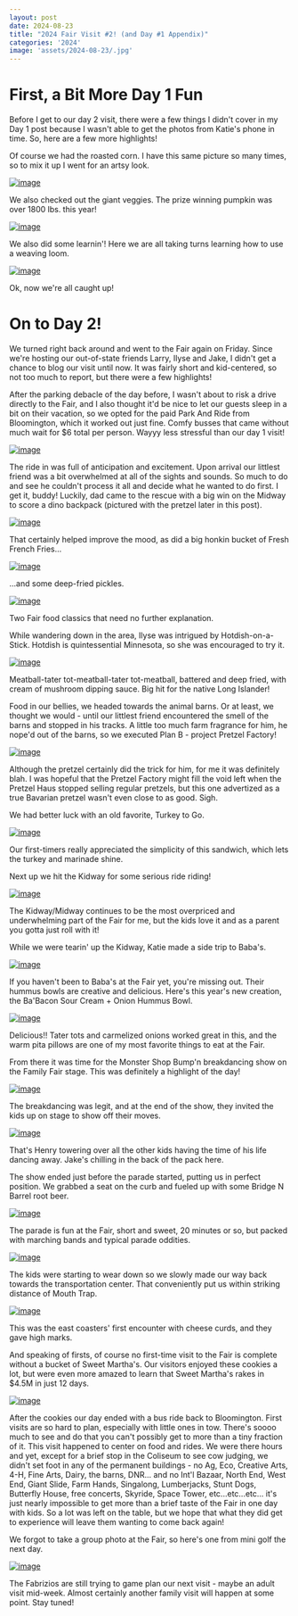 ```yaml
---
layout: post
date: 2024-08-23
title: "2024 Fair Visit #2! (and Day #1 Appendix)"
categories: '2024'
image: 'assets/2024-08-23/.jpg'
---
```


# First, a Bit More Day 1 Fun

Before I get to our day 2 visit, there were a few things I didn't cover in my Day 1 post because I wasn't able to get the photos from Katie's phone in time. So, here are a few more highlights!

Of course we had the roasted corn. I have this same picture so many times, so to mix it up I went for an artsy look.

[![image](/assets/2024-08-22/artsycorn.jpg)](/assets/2024-08-22/artsycorn.jpg)

We also checked out the giant veggies. The prize winning pumpkin was over 1800 lbs. this year!

[![image](/assets/2024-08-22/giantpumpkins.jpg)](/assets/2024-08-22/giantpumpkins.jpg)

We also did some learnin'! Here we are all taking turns learning how to use a weaving loom.

[![image](/assets/2024-08-22/weaving.jpg)](/assets/2024-08-22/weaving.jpg)

Ok, now we're all caught up!

# On to Day 2!

We turned right back around and went to the Fair again on Friday. Since we're hosting our out-of-state friends Larry, Ilyse and Jake, I didn't get a chance to blog our visit until now. It was fairly short and kid-centered, so not too much to report, but there were a few highlights!

After the parking debacle of the day before, I wasn't about to risk a drive directly to the Fair, and I also thought it'd be nice to let our guests sleep in a bit on their vacation, so we opted for the paid Park And Ride from Bloomington, which it worked out just fine. Comfy busses that came without much wait for $6 total per person. Wayyy less stressful than our day 1  visit!

[![image](/assets/2024-08-23/bus.jpg)](/assets/2024-08-23/bus.jpg)

The ride in was full of anticipation and excitement. Upon arrival our littlest friend was a bit overwhelmed at all of the sights and sounds. So much to do and see he couldn't process it all and decide what he wanted to do first. I get it, buddy! Luckily, dad came to the rescue with a big win on the Midway to score a dino backpack (pictured with the pretzel later in this post).

[![image](/assets/2024-08-23/midway.jpg)](/assets/2024-08-23/midway.jpg)

That certainly helped improve the mood, as did a big honkin bucket of Fresh French Fries...

[![image](/assets/2024-08-23/fries.jpg)](/assets/2024-08-23/fries.jpg)

...and some deep-fried pickles.

[![image](/assets/2024-08-23/pickles.jpg)](/assets/2024-08-23/pickles.jpg)

Two Fair food classics that need no further explanation.

While wandering down in the area, Ilyse was intrigued by Hotdish-on-a-Stick. Hotdish is quintessential Minnesota, so she was encouraged to try it.

[![image](/assets/2024-08-23/hotdish.jpg)](/assets/2024-08-23/hotdish.jpg)

Meatball-tater tot-meatball-tater tot-meatball, battered and deep fried, with cream of mushroom dipping sauce. Big hit for the native Long Islander! 

Food in our bellies, we headed towards the animal barns. Or at least, we thought we would - until our littlest friend encountered the smell of the barns and stopped in his tracks. A little too much farm fragrance for him, he nope'd out of the barns, so we executed Plan B - project Pretzel Factory!

[![image](/assets/2024-08-23/pretzel.jpg)](/assets/2024-08-23/pretzel.jpg)

Although the pretzel certainly did the trick for him, for me it was definitely blah. I was hopeful that the Pretzel Factory might fill the void left when the Pretzel Haus stopped selling regular pretzels, but this one advertized as a true Bavarian pretzel wasn't even close to as good. Sigh.

We had better luck with an old favorite, Turkey to Go. 

[![image](/assets/2024-08-23/ttg.jpg)](/assets/2024-08-23/ttg.jpg)

Our first-timers really appreciated the simplicity of this sandwich, which lets the turkey and marinade shine.

Next up we hit the Kidway for some serious ride riding! 

[![image](/assets/2024-08-23/ride.jpg)](/assets/2024-08-23/ride.jpg)

The Kidway/Midway continues to be the most overpriced and underwhelming part of the Fair for me, but the kids love it and as a parent you gotta just roll with it!

While we were tearin' up the Kidway, Katie made a side trip to Baba's. 

[![image](/assets/2024-08-23/babas.jpg)](/assets/2024-08-23/babas.jpg)

If you haven't been to Baba's at the Fair yet, you're missing out. Their hummus bowls are creative and delicious. Here's this year's new creation, the Ba'Bacon Sour Cream + Onion Hummus Bowl. 

[![image](/assets/2024-08-23/babasbowl.jpg)](/assets/2024-08-23/babasbowl.jpg)

Delicious!! Tater tots and carmelized onions worked great in this, and the warm pita pillows are one of my most favorite things to eat at the Fair. 

From there it was time for the Monster Shop Bump'n breakdancing show on the Family Fair stage. This was definitely a highlight of the day!

[![image](/assets/2024-08-23/monstershop.jpg)](/assets/2024-08-23/monstershop.jpg)

The breakdancing was legit, and at the end of the show, they invited the kids up on stage to show off their moves.

[![image](/assets/2024-08-23/monstershop2.jpg)](/assets/2024-08-23/monstershop2.jpg)

That's Henry towering over all the other kids having the time of his life dancing away. Jake's chilling in the back of the pack here.

The show ended just before the parade started, putting us in perfect position. We grabbed a seat on the curb and fueled up with some Bridge N Barrel root beer.

[![image](/assets/2024-08-23/rootbeer.jpg)](/assets/2024-08-23/rootbeer.jpg)

The parade is fun at the Fair, short and sweet, 20 minutes or so, but packed with marching bands and typical parade oddities. 

[![image](/assets/2024-08-23/parade.jpg)](/assets/2024-08-23/parade.jpg)

The kids were starting to wear down so we slowly made our way back towards the transportation center. That conveniently put us within striking distance of Mouth Trap.

[![image](/assets/2024-08-23/curds.jpg)](/assets/2024-08-23/curds.jpg)

This was the east coasters' first encounter with cheese curds, and they gave high marks.

And speaking of firsts, of course no first-time visit to the Fair is complete without a bucket of Sweet Martha's. Our visitors enjoyed these cookies a lot, but were even more amazed to learn that Sweet Martha's rakes in $4.5M in just 12 days. 

[![image](/assets/2024-08-23/marthas.jpg)](/assets/2024-08-23/marthas.jpg)

After the cookies our day ended with a bus ride back to Bloomington. First visits are so hard to plan, especially with little ones in tow. There's soooo much to see and do that you can't possibly get to more than a tiny fraction of it. This visit happened to center on food and rides. We were there hours and yet, except for a brief stop in the Coliseum to see cow judging, we didn't set foot in any of the permanent buildings - no Ag, Eco, Creative Arts, 4-H, Fine Arts, Dairy, the barns, DNR... and no Int'l Bazaar, North End, West End, Giant Slide, Farm Hands, Singalong, Lumberjacks, Stunt Dogs, Butterfly House, free concerts, Skyride, Space Tower, etc...etc...etc... it's just nearly impossible to get more than a brief taste of the Fair in one day with kids. So a lot was left on the table, but we hope that what they did get to experience will leave them wanting to come back again!

We forgot to take a group photo at the Fair, so here's one from mini golf the next day. 

[![image](/assets/2024-08-23/group.jpg)](/assets/2024-08-23/group.jpg)

The Fabrizios are still trying to game plan our next visit - maybe an adult visit mid-week. Almost certainly another family visit will happen at some point. Stay tuned!
